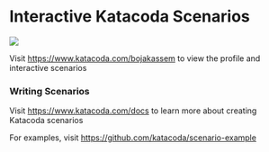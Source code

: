 # Interactive Katacoda Scenarios

[![](http://shields.katacoda.com/katacoda/bojakassem/count.svg)](https://www.katacoda.com/bojakassem "Get your profile on Katacoda.com")

Visit https://www.katacoda.com/bojakassem to view the profile and interactive scenarios

### Writing Scenarios
Visit https://www.katacoda.com/docs to learn more about creating Katacoda scenarios

For examples, visit https://github.com/katacoda/scenario-example
